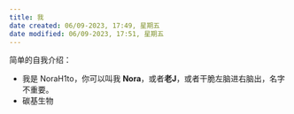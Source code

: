 ```yaml
---
title: 我
date created: 06/09-2023, 17:49, 星期五
date modified: 06/09-2023, 17:51, 星期五
---
```

简单的自我介绍：

- 我是 NoraH1to，你可以叫我 **Nora**，或者**老J**，或者干脆左脑进右脑出，名字不重要。
- 碳基生物

